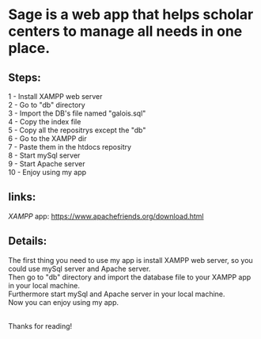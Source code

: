# Sage is a web app that helps scholar centers to manage all needs in one place.

## Steps:
1  - Install XAMPP web server<br>
2  - Go to "db" directory<br>
3  - Import the DB's file named "galois.sql"<br>
4  - Copy the index file<br>
5  - Copy all the repositrys except the "db"<br>
6  - Go to the XAMPP dir<br>
7  - Paste them in the htdocs repositry<br>
8  - Start mySql server<br>
9  - Start Apache server<br>
10 - Enjoy using my app<br>

## links:
*XAMPP* app: https://www.apachefriends.org/download.html

## Details:
The first thing you need to use my app is install XAMPP web server, so you could use mySql server and Apache server.<br>
Then go to "db" directory and import the database file to your XAMPP app in your local machine.<br>
Furthermore start mySql and Apache server in your local machine.<br>
Now you can enjoy using my app.<br><br>

Thanks for reading!
